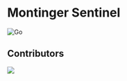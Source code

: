 # Montinger Sentinel

![Go](https://img.shields.io/badge/go-badge?style=for-the-badge&logo=go&logoColor=white&color=%2300ADD8)

## Contributors

<a href = "https://github.com/montinger-com/montinger-sentinel/graphs/contributors">
  <img src = "https://contrib.rocks/image?repo=montinger-com/montinger-sentinel"/>
</a>